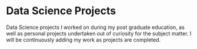 # Data Science Projects
Data Science projects I worked on during my post graduate education, as well as personal projects undertaken out of curiosity for the subject matter. I will be continuously adding my work as projects are completed.
